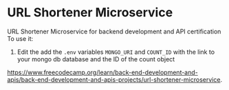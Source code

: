 # URL Shortener Microservice

URL Shortener Microservice for backend development and API certification <br/> 
To use it: 
1. Edit the add the `.env` variables `MONGO_URI` and `COUNT_ID` with the link to your mongo db database and the ID of the count object

https://www.freecodecamp.org/learn/back-end-development-and-apis/back-end-development-and-apis-projects/url-shortener-microservice.
